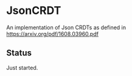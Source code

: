 # JsonCRDT
An implementation of Json CRDTs as defined in https://arxiv.org/pdf/1608.03960.pdf

## Status
Just started.